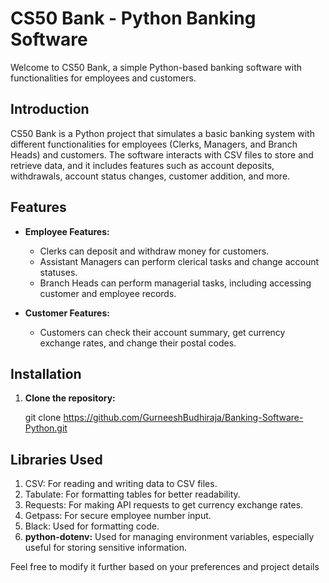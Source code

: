 # CS50 Bank - Python Banking Software

Welcome to CS50 Bank, a simple Python-based banking software with functionalities for employees and customers.

## Introduction

CS50 Bank is a Python project that simulates a basic banking system with different functionalities for employees (Clerks, Managers, and Branch Heads) and customers. The software interacts with CSV files to store and retrieve data, and it includes features such as account deposits, withdrawals, account status changes, customer addition, and more.

## Features

- **Employee Features:**
  - Clerks can deposit and withdraw money for customers.
  - Assistant Managers can perform clerical tasks and change account statuses.
  - Branch Heads can perform managerial tasks, including accessing customer and employee records.

- **Customer Features:**
  - Customers can check their account summary, get currency exchange rates, and change their postal codes.

## Installation

1. **Clone the repository:**
   
   git clone https://github.com/GurneeshBudhiraja/Banking-Software-Python.git

## Libraries Used
1. CSV: For reading and writing data to CSV files.
2. Tabulate: For formatting tables for better readability.
3. Requests: For making API requests to get currency exchange rates.
4. Getpass: For secure employee number input.
5. Black: Used for formatting code.
6. **python-dotenv:** Used for managing environment variables, especially useful for storing sensitive information.


Feel free to modify it further based on your preferences and project details
